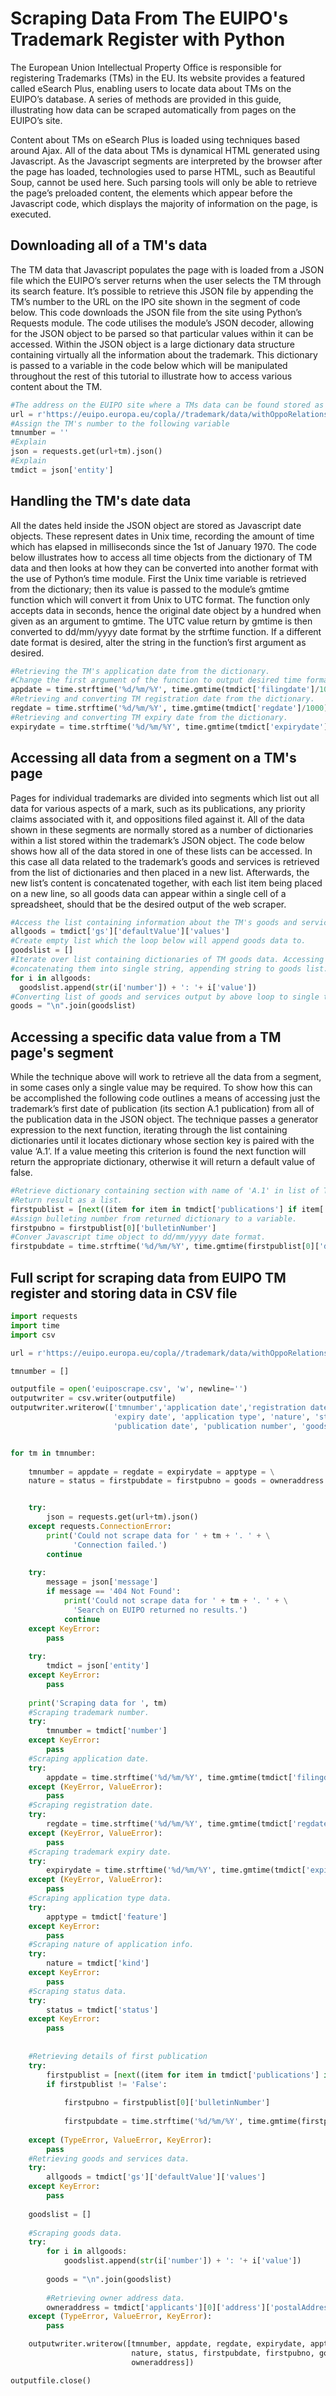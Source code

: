 # Scraping Data From The EUIPO's Trademark Register with Python

The European Union Intellectual Property Office is responsible for registering Trademarks (TMs) in the EU. Its website provides a featured called eSearch Plus, enabling users to locate data about TMs on the EUIPO’s database. A series of methods are provided in this guide, illustrating how data can be scraped automatically from pages on the EUIPO’s site.

Content about TMs on eSearch Plus is loaded using techniques based around Ajax. All of the data about TMs is dynamical HTML generated using Javascript. As the Javascript segments are interpreted by the browser after the page has loaded, technologies used to parse HTML, such as Beautiful Soup, cannot be used here. Such parsing tools will only be able to retrieve the page’s preloaded content, the elements which appear before the Javascript code, which displays the majority of information on the page, is executed. 

## Downloading all of a TM's data

The TM data that Javascript populates the page with is loaded from a JSON file which the EUIPO’s server returns when the user selects the TM through its search feature. It’s possible to retrieve this JSON file by appending the TM’s number to the URL on the IPO site shown in the segment of code below. This code downloads the JSON file from the site using Python’s Requests module. The code utilises the module’s JSON decoder, allowing for the JSON object to be parsed so that particular values within it can be accessed. Within the JSON object is a large dictionary data structure containing virtually all the information about the trademark. This dictionary is passed to a variable in the code below which will be manipulated throughout the rest of this tutorial to illustrate how to access various content about the TM.

```python
#The address on the EUIPO site where a TMs data can be found stored as a JSON object.
url = r'https://euipo.europa.eu/copla//trademark/data/withOppoRelations/'
#Assign the TM's number to the following variable
tmnumber = ''
#Explain
json = requests.get(url+tm).json()
#Explain
tmdict = json['entity']
```

## Handling the TM's date data

All the dates held inside the JSON object are stored as Javascript date objects. These represent dates in Unix time, recording the amount of time which has elapsed in milliseconds since the 1st of January 1970. The code below illustrates how to access all time objects from the dictionary of TM data and then looks at how they can be converted into another format with the use of Python’s time module. First the Unix time variable is retrieved from the dictionary; then its value is passed to the module’s gmtime function which will convert it from Unix to UTC format. The function only accepts data in seconds, hence the original date object by a hundred when given as an argument to gmtime. The UTC value return by gmtime is then converted to dd/mm/yyyy date format by the strftime function. If a different date format is desired, alter the string in the function’s first argument as desired.

```python
#Retrieving the TM's application date from the dictionary.
#Change the first argument of the function to output desired time format.
appdate = time.strftime('%d/%m/%Y', time.gmtime(tmdict['filingdate']/1000))
#Retrieving and converting TM registration date from the dictionary.
regdate = time.strftime('%d/%m/%Y', time.gmtime(tmdict['regdate']/1000))
#Retrieving and converting TM expiry date from the dictionary.
expirydate = time.strftime('%d/%m/%Y', time.gmtime(tmdict['expirydate']/1000))
```

## Accessing all data from a segment on a TM's page

Pages for individual trademarks are divided into segments which list out all data for various aspects of a mark, such as its publications, any priority claims associated with it, and oppositions filed against it. All of the data shown in these segments are normally stored as a number of dictionaries within a list stored within the trademark’s JSON object. The code below shows how all of the data stored in one of these lists can be accessed. In this case all data related to the trademark’s goods and services is retrieved from the list of dictionaries and then placed in a new list. Afterwards, the new list’s content is concatenated together, with each list item being placed on a new line, so all goods data can appear within a single cell of a spreadsheet, should that be the desired output of the web scraper.
```python
#Access the list containing information about the TM's goods and services from the TM's data dictionary.
allgoods = tmdict['gs']['defaultValue']['values']
#Create empty list which the loop below will append goods data to.
goodslist = []
#Iterate over list containing dictionaries of TM goods data. Accessing class numbers and their associated services, 
#concatenating them into single string, appending string to goods list.
for i in allgoods:
  goodslist.append(str(i['number']) + ': '+ i['value'])
#Converting list of goods and services output by above loop to single text string.
goods = "\n".join(goodslist)
```
        
## Accessing a specific data value from a TM page's segment
While the technique above will work to retrieve all the data from a segment, in some cases only a single value may be required. To show how this can be accomplished the following code outlines a means of accessing just the trademark’s first date of publication (its section A.1 publication) from all of the publication data in the JSON object. The technique passes a generator expression to the next function, iterating through the list containing dictionaries until it locates dictionary whose section key is paired with the value ‘A.1’. If a value meeting this criterion is found the next function will return the appropriate dictionary, otherwise it will return a default value of false.
```python
#Retrieve dictionary containing section with name of 'A.1' in list of TM's publications.
#Return result as a list.
firstpublist = [next((item for item in tmdict['publications'] if item['section'] == 'A.1'), 'False')]
#Assign bulleting number from returned dictionary to a variable.
firstpubno = firstpublist[0]['bulletinNumber']
#Conver Javascript time object to dd/mm/yyyy date format.
firstpubdate = time.strftime('%d/%m/%Y', time.gmtime(firstpublist[0]['date']/1000))
````

## Full script for scraping data from EUIPO TM register and storing data in CSV file

```python
import requests
import time
import csv

url = r'https://euipo.europa.eu/copla//trademark/data/withOppoRelations/'

tmnumber = []

outputfile = open('euiposcrape.csv', 'w', newline='')
outputwriter = csv.writer(outputfile)
outputwriter.writerow(['tmnumber','application date','registration date',\
                       'expiry date', 'application type', 'nature', 'status',\
                       'publication date', 'publication number', 'goods', 'owner'])


for tm in tmnumber:
    
    tmnumber = appdate = regdate = expirydate = apptype = \
    nature = status = firstpubdate = firstpubno = goods = owneraddress = ''


    try:
        json = requests.get(url+tm).json()
    except requests.ConnectionError:
        print('Could not scrape data for ' + tm + '. ' + \
              'Connection failed.')
        continue
    
    try:
        message = json['message']
        if message == '404 Not Found':
            print('Could not scrape data for ' + tm + '. ' + \
              'Search on EUIPO returned no results.')
            continue
    except KeyError:
        pass
    
    try:
        tmdict = json['entity']
    except KeyError:
        pass
    
    print('Scraping data for ', tm)
    #Scraping trademark number.
    try:
        tmnumber = tmdict['number']
    except KeyError:
        pass
    #Scraping application date.
    try:
        appdate = time.strftime('%d/%m/%Y', time.gmtime(tmdict['filingdate']/1000))
    except (KeyError, ValueError):
        pass
    #Scraping registration date.
    try:
        regdate = time.strftime('%d/%m/%Y', time.gmtime(tmdict['regdate']/1000))
    except (KeyError, ValueError):
        pass
    #Scraping trademark expiry date.
    try:
        expirydate = time.strftime('%d/%m/%Y', time.gmtime(tmdict['expirydate']/1000))
    except (KeyError, ValueError):
        pass
    #Scraping application type data.
    try:
        apptype = tmdict['feature']
    except KeyError:
        pass
    #Scraping nature of application info.
    try:
        nature = tmdict['kind']
    except KeyError:
        pass
    #Scraping status data.
    try:
        status = tmdict['status']
    except KeyError:
        pass
    
    
    #Retrieving details of first publication
    try:
        firstpublist = [next((item for item in tmdict['publications'] if item['section'] == 'A.1'), 'False')]
        if firstpublist != 'False':
            
            firstpubno = firstpublist[0]['bulletinNumber']
        
            firstpubdate = time.strftime('%d/%m/%Y', time.gmtime(firstpublist[0]['date']/1000))
    
    except (TypeError, ValueError, KeyError):
        pass
    #Retrieving goods and services data.
    try:
        allgoods = tmdict['gs']['defaultValue']['values']
    except KeyError:
        pass
    
    goodslist = []
    
    #Scraping goods data.
    try:
        for i in allgoods:
            goodslist.append(str(i['number']) + ': '+ i['value'])
        
        goods = "\n".join(goodslist)
        
        #Retrieving owner address data.
        owneraddress = tmdict['applicants'][0]['address']['postalAddress']
    except (TypeError, ValueError, KeyError):
        pass

    outputwriter.writerow([tmnumber, appdate, regdate, expirydate, apptype,\
                           nature, status, firstpubdate, firstpubno, goods,\
                           owneraddress])

outputfile.close() 
```
        
